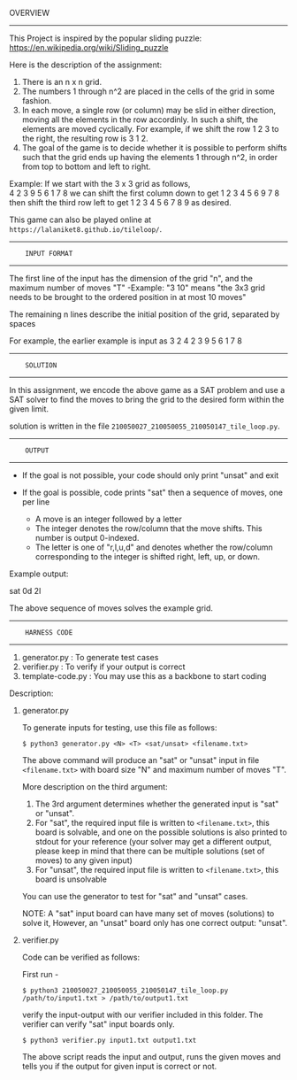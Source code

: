 OVERVIEW
_________________________________________________________________________________________


This Project is inspired by the popular sliding puzzle:
https://en.wikipedia.org/wiki/Sliding_puzzle

Here is the description of the assignment:
1) There is an n x n grid.
2) The numbers 1 through n^2 are placed in the cells of the grid in some fashion.
3) In each move, a single row (or column) may be slid in either direction, moving all the elements in the row accordinly. In such a shift, the elements are moved cyclically. For example, if we shift the row 1 2 3 to the right, the resulting row is 3 1 2.
4) The goal of the game is to decide whether it is possible to perform shifts such that the grid ends up having the elements 1 through n^2, in order from top to bottom and left to right.

Example:
If we start with the 3 x 3 grid as follows,  
4 2 3
9 5 6
1 7 8
we can shift the first column down to get
1 2 3
4 5 6
9 7 8
then shift the third row left to get
1 2 3
4 5 6
7 8 9
as desired.

This game can also be played online at `https://lalaniket8.github.io/tileloop/`.

_________________________________________________________________________________________

		INPUT FORMAT
_________________________________________________________________________________________


The first line of the input has the dimension of the grid "n", and the maximum number of moves "T"
   -Example: "3 10" means "the 3x3 grid needs to be brought to the ordered position in at most 10 moves"

The remaining n lines describe the initial position of the grid, separated by spaces

For example, the earlier example is input as
3 2
4 2 3
9 5 6
1 7 8
_________________________________________________________________________________________

		SOLUTION
___________________________________________________________________________________________

In this assignment, we encode the above game as a SAT problem and use a SAT solver to find the moves to bring the grid to the desired form within the given limit. 

solution is written in the file `210050027_210050055_210050147_tile_loop.py`.

_________________________________________________________________________________________

		OUTPUT
___________________________________________________________________________________________


- If the goal is not possible, your code should only print "unsat" and exit
	
- If the goal is possible, code prints "sat" then a sequence of moves, one per line
   * A move is an integer followed by a letter
   * The integer denotes the row/column that the move shifts. This number is output 0-indexed.
   * The letter is one of "r,l,u,d" and denotes whether the row/column corresponding to the integer is shifted right, left, up, or down. 

Example output:

sat
0d
2l

The above sequence of moves solves the example grid.

_________________________________________________________________________________________

		HARNESS CODE
_________________________________________________________________________________________

1. generator.py : To generate test cases 
2. verifier.py : To verify if your output is correct
3. template-code.py : You may use this as a backbone to start coding
	

Description:
1. generator.py

   To generate inputs for testing, use this file as follows:

   `$ python3 generator.py <N> <T> <sat/unsat> <filename.txt>`

   The above command will produce an "sat" or "unsat" input in file `<filename.txt>` with board size "N" and maximum number of moves "T".

   More description on the third argument:
   1. The 3rd argument determines whether the generated input is "sat" or "unsat".
   2. For "sat", the required input file is written to `<filename.txt>`, this board is solvable, and one on the possible solutions is also printed to stdout for your reference (your solver may get a different output, please keep in mind that there can be multiple solutions (set of moves) to any given input)
   3. For "unsat", the required input file is written to `<filename.txt>`, this board is unsolvable

   You can use the generator to test for "sat" and "unsat" cases.

   NOTE: A "sat" input board can have many set of moves (solutions) to solve it,
   However, an "unsat" board only has one correct output: "unsat".

2. verifier.py

   Code can be verified as follows:

   First run -

   `$ python3 210050027_210050055_210050147_tile_loop.py /path/to/input1.txt > /path/to/output1.txt`


   verify the input-output with our verifier included in this folder. The verifier can verify "sat" input boards only.

   `$ python3 verifier.py input1.txt output1.txt`

   The above script reads the input and output, runs the given moves and tells you if the output for given input is correct or not.
